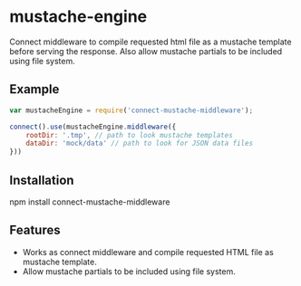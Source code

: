 # mustache-engine

Connect middleware to compile requested html file as a mustache template before serving the response. Also allow mustache partials to be included using file system.

## Example

```js
var mustacheEngine = require('connect-mustache-middleware');

connect().use(mustacheEngine.middleware({
	rootDir: '.tmp', // path to look mustache templates
	dataDir: 'mock/data' // path to look for JSON data files
}))

```

## Installation

npm install connect-mustache-middleware


## Features
- Works as connect middleware and compile requested HTML file as mustache template.
- Allow mustache partials to be included using file system.
